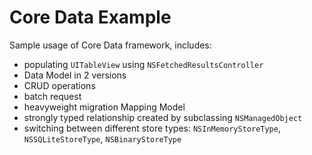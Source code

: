 # Core Data Example

Sample usage of Core Data framework, includes:
- populating `UITableView` using `NSFetchedResultsController`
- Data Model in 2 versions
- CRUD operations
- batch request
- heavyweight migration Mapping Model
- strongly typed relationship created by subclassing `NSManagedObject`
- switching between different store types: `NSInMemoryStoreType`, `NSSQLiteStoreType`, `NSBinaryStoreType`